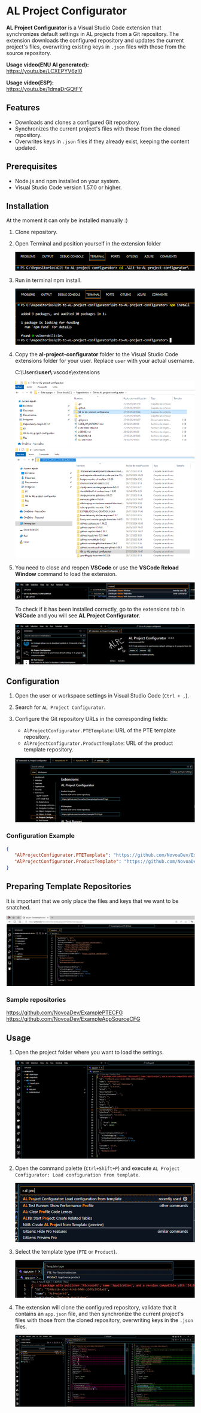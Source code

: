 # AL Project Configurator

**AL Project Configurator** is a Visual Studio Code extension that synchronizes default settings in AL projects from a Git repository. The extension downloads the configured repository and updates the current project's files, overwriting existing keys in `.json` files with those from the source repository.

**Usage video(ENU AI generated):** <br> 
https://youtu.be/LCXEPYV6zI0

**Usage video(ESP):** <br> 
https://youtu.be/1dmaDrGQtFY<br>

## Features

- Downloads and clones a configured Git repository.
- Synchronizes the current project's files with those from the cloned repository.
- Overwrites keys in `.json` files if they already exist, keeping the content updated.

## Prerequisites

- Node.js and npm installed on your system.
- Visual Studio Code version 1.57.0 or higher.

## Installation

At the moment it can only be installed manually :)
1. Clone repository.
2. Open Terminal and position yourself in the extension folder

   ![Install1](/res/Install1.png)
3. Run in terminal npm install.

   ![Install2](/res/Install2.png)
  
4. Copy the **al-project-configurator** folder to the Visual Studio Code extensions folder for your user. Replace `user` with your actual username.

   C:\Users\\**user\\**.vscode\extensions

   ![Install3](/res/Install3.png)
   ![Install4](/res/Install4.png)

5. You need to close and reopen **VSCode** or use the **VSCode Reload Window** command to load the extension.

   ![Install5](/res/Install5.png)

   To check if it has been installed correctly, go to the extensions tab in **VSCode** and you will see **AL Project Configurator**.

   ![Install6](/res/Install6.png)

## Configuration

1. Open the user or workspace settings in Visual Studio Code (`Ctrl + ,`).
2. Search for `AL Project Configurator`.
3. Configure the Git repository URLs in the corresponding fields:
   - `AlProjectConfigurator.PTETemplate`: URL of the PTE template repository.
   - `AlProjectConfigurator.ProductTemplate`: URL of the product template repository.
  
   ![Install7](/res/Install7.png)

### Configuration Example

```json
{
   "AlProjectConfigurator.PTETemplate": "https://github.com/NovoaDev/ExamplePTECFG.git",
   "AlProjectConfigurator.ProductTemplate": "https://github.com/NovoaDev/ExampleAppSourceCFG.git"
}
```

## Preparing Template Repositories

It is important that we only place the files and keys that we want to be snatched.

![Usage0](/res/Usage0.png)

### Sample repositories

https://github.com/NovoaDev/ExamplePTECFG<br>
https://github.com/NovoaDev/ExampleAppSourceCFG

## Usage

1. Open the project folder where you want to load the settings.
   
   ![Usage1](/res/Usage1.png)
2. Open the command palette (`Ctrl+Shift+P`) and execute `AL Project Configurator: Load configuration from template`.
   
   ![Usage2](/res/Usage2.png)
3. Select the template type (`PTE` or `Product`).
   
   ![Usage3](/res/Usage3.png)
4. The extension will clone the configured repository, validate that it contains an `app.json` file, and then synchronize the current project's files with those from the cloned repository, overwriting keys in the `.json` files.
   
   ![Usage4](/res/Usage4.png)

